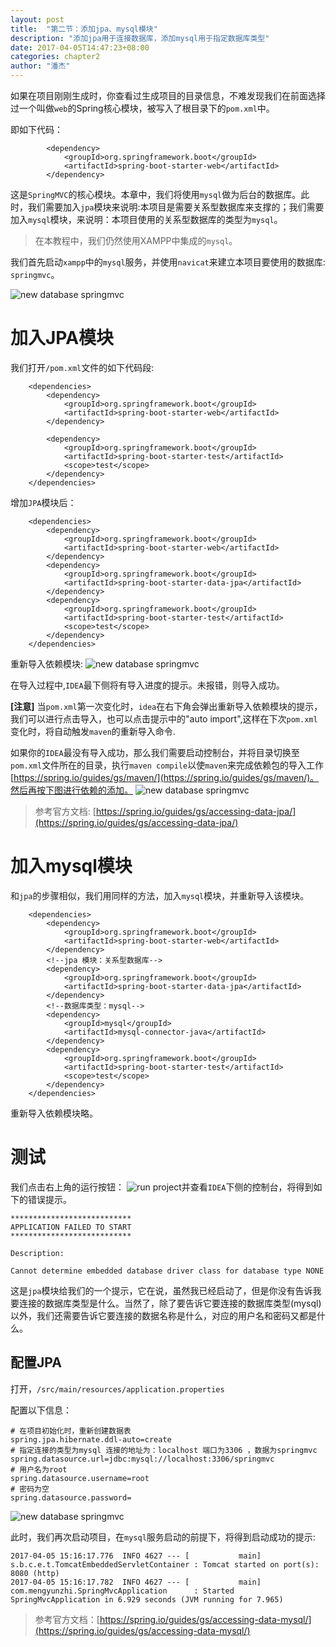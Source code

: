 ```yaml
---
layout: post
title:  "第二节：添加jpa、mysql模块"
description: "添加jpa用于连接数据库，添加mysql用于指定数据库类型"
date: 2017-04-05T14:47:23+08:00
categories: chapter2
author: "潘杰"
---
```

如果在项目刚刚生成时，你查看过生成项目的目录信息，不难发现我们在前面选择过一个叫做`web`的Spring核心模块，被写入了根目录下的`pom.xml`中。

即如下代码：
```
        <dependency>
            <groupId>org.springframework.boot</groupId>
            <artifactId>spring-boot-starter-web</artifactId>
        </dependency>
```

这是`SpringMVC`的核心模块。本章中，我们将使用`mysql`做为后台的数据库。此时，我们需要加入`jpa`模块来说明:本项目是需要关系型数据库来支撑的；我们需要加入`mysql`模块，来说明：本项目使用的关系型数据库的类型为`mysql`。

> 在本教程中，我们仍然使用XAMPP中集成的`mysql`。

我们首先启动`xampp`中的`mysql`服务，并使用`navicat`来建立本项目要使用的数据库: `springmvc`。

![new database springmvc]({{site.imageurl}}/chapter2/1.png)

# 加入JPA模块
我们打开`/pom.xml`文件的如下代码段:
```
    <dependencies>
        <dependency>
            <groupId>org.springframework.boot</groupId>
            <artifactId>spring-boot-starter-web</artifactId>
        </dependency>

        <dependency>
            <groupId>org.springframework.boot</groupId>
            <artifactId>spring-boot-starter-test</artifactId>
            <scope>test</scope>
        </dependency>
    </dependencies>
```

增加`JPA`模块后：
```
    <dependencies>
        <dependency>
            <groupId>org.springframework.boot</groupId>
            <artifactId>spring-boot-starter-web</artifactId>
        </dependency>
        <dependency>
            <groupId>org.springframework.boot</groupId>
            <artifactId>spring-boot-starter-data-jpa</artifactId>
        </dependency>
        <dependency>
            <groupId>org.springframework.boot</groupId>
            <artifactId>spring-boot-starter-test</artifactId>
            <scope>test</scope>
        </dependency>
    </dependencies>
```

重新导入依赖模块:
![new database springmvc]({{site.imageurl}}/chapter2/2.png)

在导入过程中,`IDEA`最下侧将有导入进度的提示。未报错，则导入成功。

**[注意]** 当`pom.xml`第一次变化时，`idea`在右下角会弹出重新导入依赖模块的提示，我们可以进行点击导入，也可以点击提示中的"auto import",这样在下次`pom.xml`变化时，将自动触发`maven`的重新导入命令.

如果你的`IDEA`最没有导入成功，那么我们需要启动控制台，并将目录切换至`pom.xml`文件所在的目录，执行`maven compile`以使`maven`来完成依赖包的导入工作[https://spring.io/guides/gs/maven/](https://spring.io/guides/gs/maven/)。然后再按下图进行依赖的添加。
![new database springmvc]({{site.imageurl}}/chapter2/31.png)

> 参考官方文档: [https://spring.io/guides/gs/accessing-data-jpa/](https://spring.io/guides/gs/accessing-data-jpa/)

# 加入mysql模块
和`jpa`的步骤相似，我们用同样的方法，加入`mysql`模块，并重新导入该模块。
```
    <dependencies>
        <dependency>
            <groupId>org.springframework.boot</groupId>
            <artifactId>spring-boot-starter-web</artifactId>
        </dependency>
        <!--jpa 模块：关系型数据库-->
        <dependency>
            <groupId>org.springframework.boot</groupId>
            <artifactId>spring-boot-starter-data-jpa</artifactId>
        </dependency>
        <!--数据库类型：mysql-->
        <dependency>
            <groupId>mysql</groupId>
            <artifactId>mysql-connector-java</artifactId>
        </dependency>
        <dependency>
            <groupId>org.springframework.boot</groupId>
            <artifactId>spring-boot-starter-test</artifactId>
            <scope>test</scope>
        </dependency>
    </dependencies>
```

重新导入依赖模块略。

# 测试
我们点击右上角的运行按钮：
![run project]({{site.imageurl}}/chapter1/9.png)并查看`IDEA`下侧的控制台，将得到如下的错误提示。
```
***************************
APPLICATION FAILED TO START
***************************

Description:

Cannot determine embedded database driver class for database type NONE
```
这是`jpa`模块给我们的一个提示，它在说，虽然我已经启动了，但是你没有告诉我要连接的数据库类型是什么。当然了，除了要告诉它要连接的数据库类型(mysql)以外，我们还需要告诉它要连接的数据名称是什么，对应的用户名和密码又都是什么。

## 配置JPA
打开，`/src/main/resources/application.properties`

配置以下信息：
```
# 在项目初始化时，重新创建数据表
spring.jpa.hibernate.ddl-auto=create
# 指定连接的类型为mysql 连接的地址为：localhost 端口为3306 ，数据为springmvc
spring.datasource.url=jdbc:mysql://localhost:3306/springmvc
# 用户名为root
spring.datasource.username=root
# 密码为空
spring.datasource.password=
```

![new database springmvc]({{site.imageurl}}/chapter2/8.png)

此时，我们再次启动项目，在`mysql`服务启动的前提下，将得到启动成功的提示:
```
2017-04-05 15:16:17.776  INFO 4627 --- [           main] s.b.c.e.t.TomcatEmbeddedServletContainer : Tomcat started on port(s): 8080 (http)
2017-04-05 15:16:17.782  INFO 4627 --- [           main] com.mengyunzhi.SpringMvcApplication      : Started SpringMvcApplication in 6.929 seconds (JVM running for 7.965)
```

> 参考官方文档：[https://spring.io/guides/gs/accessing-data-mysql/](https://spring.io/guides/gs/accessing-data-mysql/)
